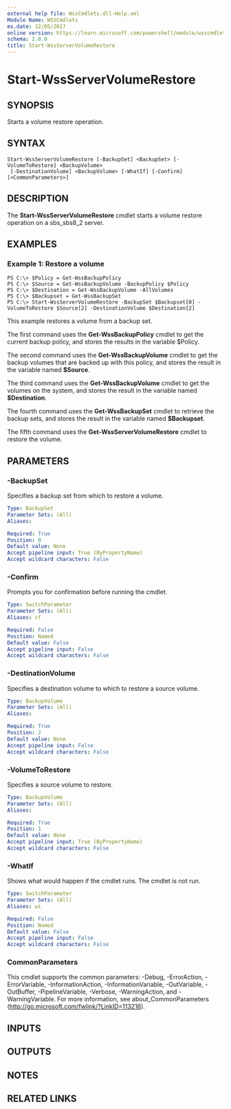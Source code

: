 ```yaml
---
external help file: WssCmdlets.dll-Help.xml
Module Name: WSSCmdlets
ms.date: 12/05/2017
online version: https://learn.microsoft.com/powershell/module/wsscmdlets/start-wssservervolumerestore?view=windowsserver2012r2-ps&wt.mc_id=ps-gethelp
schema: 2.0.0
title: Start-WssServerVolumeRestore
---
```


# Start-WssServerVolumeRestore

## SYNOPSIS
Starts a volume restore operation.

## SYNTAX

```
Start-WssServerVolumeRestore [-BackupSet] <BackupSet> [-VolumeToRestore] <BackupVolume>
 [-DestinationVolume] <BackupVolume> [-WhatIf] [-Confirm] [<CommonParameters>]
```

## DESCRIPTION
The **Start-WssServerVolumeRestore** cmdlet starts a volume restore operation on a sbs_sbs8_2 server.

## EXAMPLES

### Example 1: Restore a volume
```
PS C:\> $Policy = Get-WssBackupPolicy
PS C:\> $Source = Get-WssBackupVolume -BackupPolicy $Policy
PS C:\> $Destination = Get-WssBackupVolume -AllVolumes
PS C:\> $Backupset = Get-WssBackupSet
PS C:\> Start-WssServerVolumeRestore -BackupSet $Backupset[0] -VolumeToRestore $Source[2] -DestinationVolume $Destination[2]
```

This example restores a volume from a backup set.

The first command uses the **Get-WssBackupPolicy** cmdlet to get the current backup policy, and stores the results in the variable $Policy.

The second command uses the **Get-WssBackupVolume** cmdlet to get the backup volumes that are backed up with this policy, and stores the result in the variable named **$Source**.

The third command uses the **Get-WssBackupVolume** cmdlet to get the volumes on the system, and stores the result in the variable named **$Destination**.

The fourth command uses the **Get-WssBackupSet** cmdlet to retrieve the backup sets, and stores the result in the variable named **$Backupset**.

The fifth command uses the **Get-WssServerVolumeRestore** cmdlet to restore the volume.

## PARAMETERS

### -BackupSet
Specifies a backup set from which to restore a volume.

```yaml
Type: BackupSet
Parameter Sets: (All)
Aliases: 

Required: True
Position: 0
Default value: None
Accept pipeline input: True (ByPropertyName)
Accept wildcard characters: False
```

### -Confirm
Prompts you for confirmation before running the cmdlet.

```yaml
Type: SwitchParameter
Parameter Sets: (All)
Aliases: cf

Required: False
Position: Named
Default value: False
Accept pipeline input: False
Accept wildcard characters: False
```

### -DestinationVolume
Specifies a destination volume to which to restore a source volume.

```yaml
Type: BackupVolume
Parameter Sets: (All)
Aliases: 

Required: True
Position: 2
Default value: None
Accept pipeline input: False
Accept wildcard characters: False
```

### -VolumeToRestore
Specifies a source volume to restore.

```yaml
Type: BackupVolume
Parameter Sets: (All)
Aliases: 

Required: True
Position: 1
Default value: None
Accept pipeline input: True (ByPropertyName)
Accept wildcard characters: False
```

### -WhatIf
Shows what would happen if the cmdlet runs.
The cmdlet is not run.

```yaml
Type: SwitchParameter
Parameter Sets: (All)
Aliases: wi

Required: False
Position: Named
Default value: False
Accept pipeline input: False
Accept wildcard characters: False
```

### CommonParameters
This cmdlet supports the common parameters: -Debug, -ErrorAction, -ErrorVariable, -InformationAction, -InformationVariable, -OutVariable, -OutBuffer, -PipelineVariable, -Verbose, -WarningAction, and -WarningVariable. For more information, see about_CommonParameters (http://go.microsoft.com/fwlink/?LinkID=113216).

## INPUTS

## OUTPUTS

## NOTES

## RELATED LINKS

